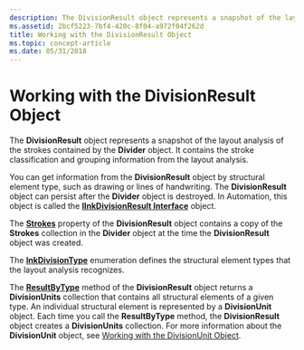 ```yaml
---
description: The DivisionResult object represents a snapshot of the layout analysis of the strokes contained by the Divider object. It contains the stroke classification and grouping information from the layout analysis.
ms.assetid: 2bcf5223-7bf4-420c-8f04-a972f04f262d
title: Working with the DivisionResult Object
ms.topic: concept-article
ms.date: 05/31/2018
---
```


# Working with the DivisionResult Object

The **DivisionResult** object represents a snapshot of the layout analysis of the strokes contained by the **Divider** object. It contains the stroke classification and grouping information from the layout analysis.

You can get information from the **DivisionResult** object by structural element type, such as drawing or lines of handwriting. The **DivisionResult** object can persist after the **Divider** object is destroyed. In Automation, this object is called the [**IInkDivisionResult Interface**](/windows/desktop/api/msinkaut15/nn-msinkaut15-iinkdivisionresult) object.

The [**Strokes**](/windows/desktop/api/msinkaut15/nf-msinkaut15-iinkdivisionresult-get_strokes) property of the **DivisionResult** object contains a copy of the **Strokes** collection in the **Divider** object at the time the **DivisionResult** object was created.

The [**InkDivisionType**](/windows/win32/api/msinkaut15/ne-msinkaut15-inkdivisiontype) enumeration defines the structural element types that the layout analysis recognizes.

The [**ResultByType**](/windows/desktop/api/msinkaut15/nf-msinkaut15-iinkdivisionresult-resultbytype) method of the **DivisionResult** object returns a **DivisionUnits** collection that contains all structural elements of a given type. An individual structural element is represented by a **DivisionUnit** object. Each time you call the **ResultByType** method, the **DivisionResult** object creates a **DivisionUnits** collection. For more information about the **DivisionUnit** object, see [Working with the DivisionUnit Object](working-with-the-divisionunit-object.md).

 

 
